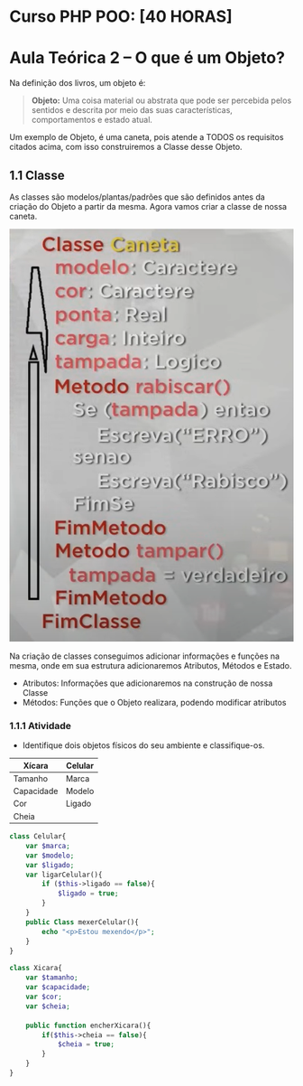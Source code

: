 # **Curso PHP POO: [40 HORAS]**

# Aula Teórica 2 – O que é um Objeto?

Na definição dos livros, um objeto é:

> **Objeto:**
Uma coisa material ou abstrata que pode ser percebida pelos sentidos e descrita por meio das suas características, comportamentos e estado atual.
> 

Um exemplo de Objeto, é uma caneta, pois atende a TODOS os requisitos citados acima, com isso construiremos a Classe desse Objeto.

## 1.1 Classe

As classes são modelos/plantas/padrões que são definidos antes da criação do Objeto a partir da mesma. Agora vamos criar a classe de nossa caneta.

![image.png](../downloads/d013/imagens/notes/ClasseCaneta.png)

Na criação de classes conseguimos adicionar informações e funções na mesma, onde em sua estrutura adicionaremos Atributos, Métodos e Estado.

- Atributos: Informações que adicionaremos na construção de nossa Classe
- Métodos: Funções que o Objeto realizara, podendo modificar atributos

### 1.1.1 Atividade

- Identifique dois objetos físicos do seu ambiente e classifique-os.

| Xícara | Celular |
| --- | --- |
| Tamanho | Marca |
| Capacidade | Modelo |
| Cor | Ligado |
| Cheia |  |

```php
class Celular{
	var $marca;
	var $modelo;
	var $ligado;
	var ligarCelular(){
		if ($this->ligado == false){
			$ligado = true;
		}
	}
	public Class mexerCelular(){
		echo "<p>Estou mexendo</p>";
	}
}
```

```php
class Xicara{
	var $tamanho;
	var $capacidade;
	var $cor;
	var $cheia;
	
	public function encherXicara(){
		if($this->cheia == false){
			$cheia = true;
		}
	}
}
```
